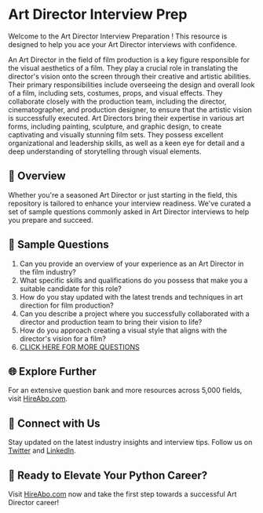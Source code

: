 # Art Director Interview Prep

Welcome to the Art Director Interview Preparation ! This resource is designed to help you ace your Art Director interviews with confidence.

An Art Director in the field of film production is a key figure responsible for the visual aesthetics of a film. They play a crucial role in translating the director's vision onto the screen through their creative and artistic abilities. Their primary responsibilities include overseeing the design and overall look of a film, including sets, costumes, props, and visual effects. They collaborate closely with the production team, including the director, cinematographer, and production designer, to ensure that the artistic vision is successfully executed. Art Directors bring their expertise in various art forms, including painting, sculpture, and graphic design, to create captivating and visually stunning film sets. They possess excellent organizational and leadership skills, as well as a keen eye for detail and a deep understanding of storytelling through visual elements.

## 🚀 Overview

Whether you're a seasoned Art Director or just starting in the field, this repository is tailored to enhance your interview readiness. We've curated a set of sample questions commonly asked in Art Director interviews to help you prepare and succeed.

## 📝 Sample Questions

1. Can you provide an overview of your experience as an Art Director in the film industry?
2. What specific skills and qualifications do you possess that make you a suitable candidate for this role?
3. How do you stay updated with the latest trends and techniques in art direction for film production?
4. Can you describe a project where you successfully collaborated with a director and production team to bring their vision to life?
5. How do you approach creating a visual style that aligns with the director's vision for a film?
6. [CLICK HERE FOR MORE QUESTIONS](https://hireabo.com/job/16_2_7/Art%20Director)

## 🌐 Explore Further

For an extensive question bank and more resources across 5,000 fields, visit [HireAbo.com](https://www.hireabo.com).

## 📱 Connect with Us

Stay updated on the latest industry insights and interview tips. Follow us on [Twitter](https://twitter.com/hireabo) and [LinkedIn](https://www.linkedin.com/in/hire-abo-3609972a8/).

## 🚀 Ready to Elevate Your Python Career?

Visit [HireAbo.com](https://www.hireabo.com) now and take the first step towards a successful Art Director career!